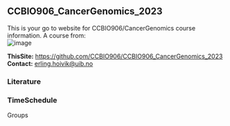 ## CCBIO906_CancerGenomics_2023
This is your go to website for CCBIO906/CancerGenomics course information. 
A course from:     
![image](https://github.com/CCBIO906/CCBIO906_CancerGenomics_2023/assets/147002279/87e41daf-022c-460b-91df-f9519033d79b)

**ThisSite:** https://github.com/CCBIO906/CCBIO906_CancerGenomics_2023     
**Contact:** erling.hoivik@uib.no       

### Literature

### TimeSchedule

Groups        
